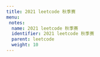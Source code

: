 ```yaml
---
title: 2021 leetcode 秋季赛
menu:
 notes:
  name: 2021 leetcode 秋季赛
  identifier: 2021 leetcode 秋季赛
  parent: leetcode
  weight: 10
---
```

